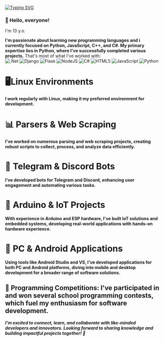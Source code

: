 [![Typing SVG](https://readme-typing-svg.demolab.com?font=Fira+Code&pause=1000&width=435&lines=About+Me)](https://git.io/typing-svg)


### 👋 Hello, everyone!
I'm 13 y.o.

**I'm passionate about learning new programming languages and i currently focused on Python, JavaScript, C++, and C#. My primary expertise lies in Python, where I've successfully completed various projects.**
That's most of what I've worked with:  
![.Net](https://img.shields.io/badge/.NET-5C2D91?style=for-the-badge&logo=.net&logoColor=white)
![Django](https://img.shields.io/badge/django-%23092E20.svg?style=for-the-badge&logo=django&logoColor=white)
![Flask](https://img.shields.io/badge/flask-%23000.svg?style=for-the-badge&logo=flask&logoColor=white)
![NodeJS](https://img.shields.io/badge/node.js-6DA55F?style=for-the-badge&logo=node.js&logoColor=white)
![C#](https://img.shields.io/badge/c%23-%23239120.svg?style=for-the-badge&logo=csharp&logoColor=white)
![HTML5](https://img.shields.io/badge/html5-%23E34F26.svg?style=for-the-badge&logo=html5&logoColor=white)
![JavaScript](https://img.shields.io/badge/javascript-%23323330.svg?style=for-the-badge&logo=javascript&logoColor=%23F7DF1E)
![Python](https://img.shields.io/badge/python-3670A0?style=for-the-badge&logo=python&logoColor=ffdd54)

# 🖥️Linux Environments 
**I work regularly with Linux, making it my preferred environment for development.**

# 📊 Parsers & Web Scraping
**I've worked on numerous parsing and web scraping projects, creating robust scripts to collect, process, and analyze data efficiently.**

# 🤖 Telegram & Discord Bots
**I’ve developed bots for Telegram and Discord, enhancing user engagement and automating various tasks.**

# 🔌 Arduino & IoT Projects
**With experience in Arduino and ESP hardware, I've built IoT solutions and embedded systems, developing real-world applications with hands-on hardware experience.**

# 📱 PC & Android Applications
**Using tools like Android Studio and VS, I've developed applications for both PC and Android platforms, diving into mobile and desktop development for a broader range of software solutions.**

## 🎯 Programming Competitions: I've participated in and won several school programming contests, which fuel my enthusiasm for software development.

***I'm excited to connect, learn, and collaborate with like-minded developers and innovators. Looking forward to sharing knowledge and building impactful projects together! 🚀***

